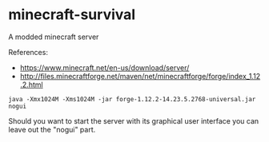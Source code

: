 # minecraft-survival
A modded minecraft server

References: 
* https://www.minecraft.net/en-us/download/server/
* http://files.minecraftforge.net/maven/net/minecraftforge/forge/index_1.12.2.html

```java -Xmx1024M -Xms1024M -jar forge-1.12.2-14.23.5.2768-universal.jar nogui```

Should you want to start the server with its graphical user interface you can leave out the "nogui" part.
